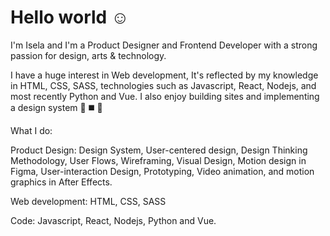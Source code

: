 <h1>Hello world ☺️</h1>

I'm Isela and I'm a Product Designer and Frontend Developer with a strong passion for design, arts & technology.

I have a huge interest in Web development, It's reflected by my knowledge in HTML, CSS, SASS, technologies such as Javascript, React, Nodejs, 
and most recently Python and Vue.
I also enjoy building sites and implementing a design system 🔺 ◼️ 🔷

What I do:

Product Design: Design System, User-centered design, Design Thinking Methodology, User Flows, Wireframing, Visual Design,
Motion design in Figma, User-interaction Design, Prototyping, Video animation, and motion graphics in After Effects.

Web development: HTML, CSS, SASS

Code: Javascript, React, Nodejs, Python and Vue.



